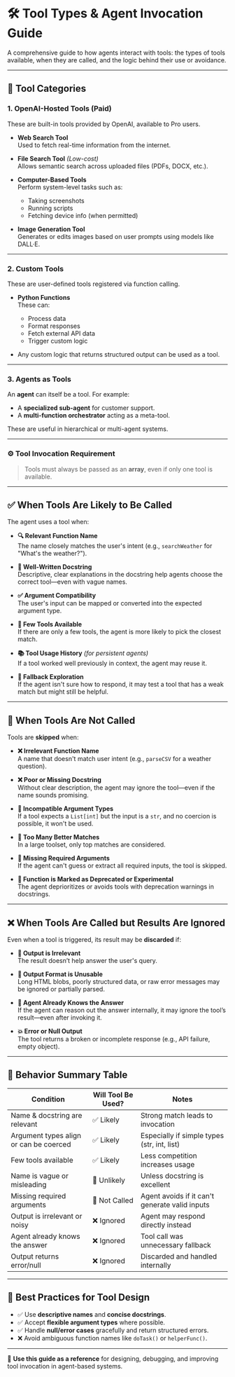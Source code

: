 # 🛠️ Tool Types & Agent Invocation Guide

A comprehensive guide to how agents interact with tools: the types of tools available, when they are called, and the logic behind their use or avoidance.

---

## 🔧 Tool Categories

### 1. **OpenAI-Hosted Tools (Paid)**

These are built-in tools provided by OpenAI, available to Pro users.

- **Web Search Tool**  
  Used to fetch real-time information from the internet.

- **File Search Tool** _(Low-cost)_  
  Allows semantic search across uploaded files (PDFs, DOCX, etc.).

- **Computer-Based Tools**  
  Perform system-level tasks such as:

  - Taking screenshots
  - Running scripts
  - Fetching device info (when permitted)

- **Image Generation Tool**  
  Generates or edits images based on user prompts using models like DALL·E.

---

### 2. **Custom Tools**

These are user-defined tools registered via function calling.

- **Python Functions**  
  These can:

  - Process data
  - Format responses
  - Fetch external API data
  - Trigger custom logic

- Any custom logic that returns structured output can be used as a tool.

---

### 3. **Agents as Tools**

An **agent** can itself be a tool. For example:

- A **specialized sub-agent** for customer support.
- A **multi-function orchestrator** acting as a meta-tool.

These are useful in hierarchical or multi-agent systems.

---

### ⚙️ Tool Invocation Requirement

> Tools must always be passed as an **array**, even if only one tool is available.

---

## ✅ When Tools Are Likely to Be Called

The agent uses a tool when:

- **🔍 Relevant Function Name**  
  The name closely matches the user's intent (e.g., `searchWeather` for "What's the weather?").

- **📄 Well-Written Docstring**  
  Descriptive, clear explanations in the docstring help agents choose the correct tool—even with vague names.

- **✅ Argument Compatibility**  
  The user's input can be mapped or converted into the expected argument type.

- **🧠 Few Tools Available**  
  If there are only a few tools, the agent is more likely to pick the closest match.

- **📚 Tool Usage History** _(for persistent agents)_  
  If a tool worked well previously in context, the agent may reuse it.

- **🧩 Fallback Exploration**  
  If the agent isn't sure how to respond, it may test a tool that has a weak match but might still be helpful.

---

## 🚫 When Tools Are Not Called

Tools are **skipped** when:

- **❌ Irrelevant Function Name**  
  A name that doesn't match user intent (e.g., `parseCSV` for a weather question).

- **❌ Poor or Missing Docstring**  
  Without clear description, the agent may ignore the tool—even if the name sounds promising.

- **🚫 Incompatible Argument Types**  
  If a tool expects a `List[int]` but the input is a `str`, and no coercion is possible, it won't be used.

- **🧩 Too Many Better Matches**  
  In a large toolset, only top matches are considered.

- **🛑 Missing Required Arguments**  
  If the agent can't guess or extract all required inputs, the tool is skipped.

- **🚧 Function is Marked as Deprecated or Experimental**  
  The agent deprioritizes or avoids tools with deprecation warnings in docstrings.

---

## ❌ When Tools Are Called but Results Are Ignored

Even when a tool is triggered, its result may be **discarded** if:

- **🎯 Output is Irrelevant**  
  The result doesn’t help answer the user's query.

- **🧾 Output Format is Unusable**  
  Long HTML blobs, poorly structured data, or raw error messages may be ignored or partially parsed.

- **🤖 Agent Already Knows the Answer**  
  If the agent can reason out the answer internally, it may ignore the tool’s result—even after invoking it.

- **💥 Error or Null Output**  
  The tool returns a broken or incomplete response (e.g., API failure, empty object).

---

## 📌 Behavior Summary Table

| Condition                              | Will Tool Be Used? | Notes                                          |
| -------------------------------------- | ------------------ | ---------------------------------------------- |
| Name & docstring are relevant          | ✅ Likely          | Strong match leads to invocation               |
| Argument types align or can be coerced | ✅ Likely          | Especially if simple types (str, int, list)    |
| Few tools available                    | ✅ Likely          | Less competition increases usage               |
| Name is vague or misleading            | 🚫 Unlikely        | Unless docstring is excellent                  |
| Missing required arguments             | 🚫 Not Called      | Agent avoids if it can't generate valid inputs |
| Output is irrelevant or noisy          | ❌ Ignored         | Agent may respond directly instead             |
| Agent already knows the answer         | ❌ Ignored         | Tool call was unnecessary fallback             |
| Output returns error/null              | ❌ Ignored         | Discarded and handled internally               |

---

## 📘 Best Practices for Tool Design

- ✅ Use **descriptive names** and **concise docstrings**.
- ✅ Accept **flexible argument types** where possible.
- ✅ Handle **null/error cases** gracefully and return structured errors.
- ❌ Avoid ambiguous function names like `doTask()` or `helperFunc()`.

---

🧠 **Use this guide as a reference** for designing, debugging, and improving tool invocation in agent-based systems.
